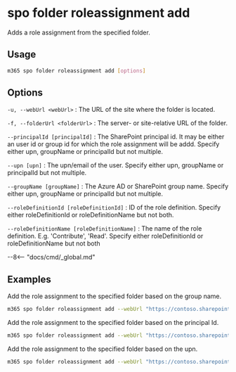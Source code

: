 # spo folder roleassignment add

Adds a role assignment from the specified folder.

## Usage

```sh
m365 spo folder roleassignment add [options]
```

## Options

`-u, --webUrl <webUrl>`
: The URL of the site where the folder is located.

`-f, --folderUrl <folderUrl>`
: The server- or site-relative URL of the folder.

`--principalId [principalId]`
: The SharePoint principal id. It may be either an user id or group id for which the role assignment will be addd. Specify either upn, groupName or principalId but not multiple.

`--upn [upn]`
: The upn/email of the user. Specify either upn, groupName or principalId but not multiple.

`--groupName [groupName]`
: The Azure AD or SharePoint group name. Specify either upn, groupName or principalId but not multiple.

`--roleDefinitionId [roleDefinitionId]`
: ID of the role definition. Specify either roleDefinitionId or roleDefinitionName but not both.

`--roleDefinitionName [roleDefinitionName]`
: The name of the role definition. E.g. 'Contribute', 'Read'. Specify either roleDefinitionId or roleDefinitionName but not both

--8<-- "docs/cmd/_global.md"

## Examples

Add the role assignment to the specified folder based on the group name.

```sh
m365 spo folder roleassignment add --webUrl "https://contoso.sharepoint.com/sites/contoso-sales" --folderUrl  "/Shared Documents/FolderPermission" --groupName "saleGroup"
```

Add the role assignment to the specified folder based on the principal Id.

```sh
m365 spo folder roleassignment add --webUrl "https://contoso.sharepoint.com/sites/contoso-sales" --folderUrl "/Shared Documents/FolderPermission" --principalId 2
```


Add the role assignment to the specified folder based on the upn.

```sh
m365 spo folder roleassignment add --webUrl "https://contoso.sharepoint.com/sites/contoso-sales" --folderUrl "/Shared Documents/FolderPermission" --upn "test@contoso.onmicrosoft.com" 
```